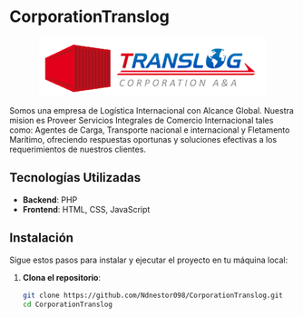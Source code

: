 # CorporationTranslog

<p align="center">
  <img src="image/Logo.png">
</p>

Somos una empresa de Logística Internacional con Alcance Global. Nuestra mision es Proveer Servicios Integrales de Comercio Internacional tales como: Agentes de Carga, Transporte nacional e internacional y Fletamento Marítimo, ofreciendo respuestas oportunas y soluciones efectivas a los requerimientos de nuestros clientes.

## Tecnologías Utilizadas

- **Backend**: PHP
- **Frontend**: HTML, CSS, JavaScript

## Instalación

Sigue estos pasos para instalar y ejecutar el proyecto en tu máquina local:

1. **Clona el repositorio**:
   ```bash
   git clone https://github.com/Ndnestor098/CorporationTranslog.git
   cd CorporationTranslog
